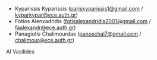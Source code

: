- Kyparissis Kyparissis (pariskyparissis1@gmail.com / kyparkypar@ece.auth.gr)
- Fotios Alenxadridis (fotisalexandridis2001@gmail.com / faalexandr@ece.auth.gr)
- Panagiotis Chalimourdas (panoschal7@gmail.com / chalimour@ece.auth.gr)

AI Vasilides
